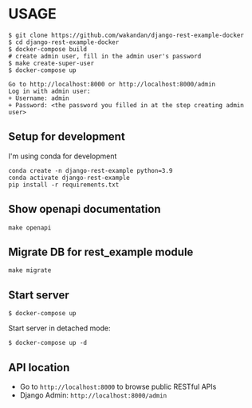 # USAGE

```
$ git clone https://github.com/wakandan/django-rest-example-docker
$ cd django-rest-example-docker
$ docker-compose build
# create admin user, fill in the admin user's password
$ make create-super-user 
$ docker-compose up

Go to http://localhost:8000 or http://localhost:8000/admin
Log in with admin user:
+ Username: admin
+ Password: <the password you filled in at the step creating admin user>
```

## Setup for development

I'm using conda for development

```
conda create -n django-rest-example python=3.9
conda activate django-rest-example
pip install -r requirements.txt 
```

## Show openapi documentation

```
make openapi
```

## Migrate DB for rest_example module
```
make migrate
```

## Start server

```
$ docker-compose up
```

Start server in detached mode:

```
$ docker-compose up -d
```

## API location

* Go to `http://localhost:8000` to browse public RESTful APIs
* Django Admin: `http://localhost:8000/admin`
